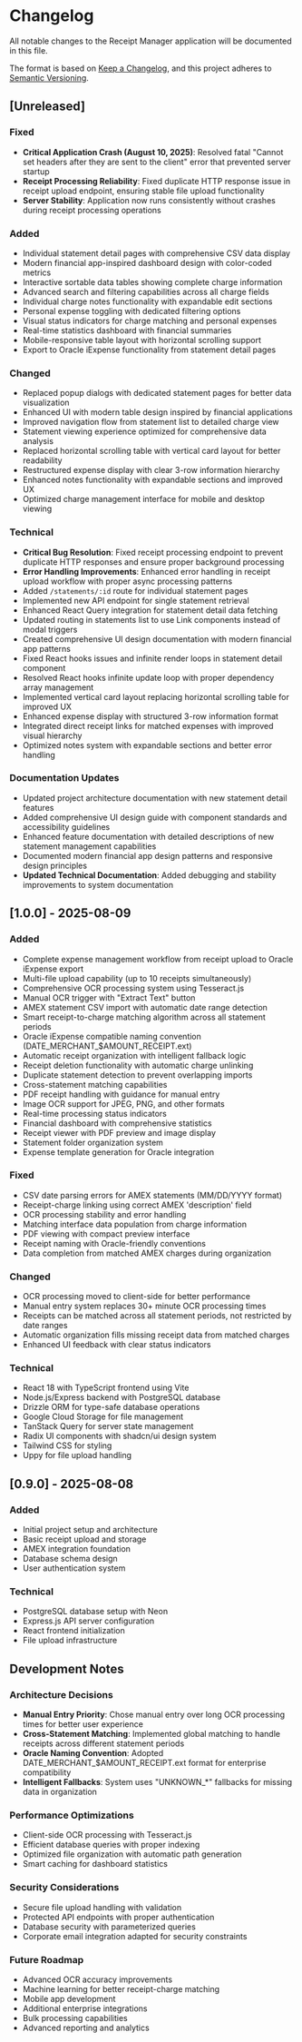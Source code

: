# Changelog

All notable changes to the Receipt Manager application will be documented in this file.

The format is based on [Keep a Changelog](https://keepachangelog.com/en/1.0.0/),
and this project adheres to [Semantic Versioning](https://semver.org/spec/v2.0.0.html).

## [Unreleased]

### Fixed
- **Critical Application Crash (August 10, 2025)**: Resolved fatal "Cannot set headers after they are sent to the client" error that prevented server startup
- **Receipt Processing Reliability**: Fixed duplicate HTTP response issue in receipt upload endpoint, ensuring stable file upload functionality
- **Server Stability**: Application now runs consistently without crashes during receipt processing operations

### Added
- Individual statement detail pages with comprehensive CSV data display
- Modern financial app-inspired dashboard design with color-coded metrics
- Interactive sortable data tables showing complete charge information
- Advanced search and filtering capabilities across all charge fields
- Individual charge notes functionality with expandable edit sections
- Personal expense toggling with dedicated filtering options
- Visual status indicators for charge matching and personal expenses
- Real-time statistics dashboard with financial summaries
- Mobile-responsive table layout with horizontal scrolling support
- Export to Oracle iExpense functionality from statement detail pages

### Changed
- Replaced popup dialogs with dedicated statement pages for better data visualization
- Enhanced UI with modern table design inspired by financial applications
- Improved navigation flow from statement list to detailed charge view
- Statement viewing experience optimized for comprehensive data analysis
- Replaced horizontal scrolling table with vertical card layout for better readability
- Restructured expense display with clear 3-row information hierarchy
- Enhanced notes functionality with expandable sections and improved UX
- Optimized charge management interface for mobile and desktop viewing

### Technical
- **Critical Bug Resolution**: Fixed receipt processing endpoint to prevent duplicate HTTP responses and ensure proper background processing
- **Error Handling Improvements**: Enhanced error handling in receipt upload workflow with proper async processing patterns
- Added `/statements/:id` route for individual statement pages
- Implemented new API endpoint for single statement retrieval
- Enhanced React Query integration for statement detail data fetching
- Updated routing in statements list to use Link components instead of modal triggers
- Created comprehensive UI design documentation with modern financial app patterns
- Fixed React hooks issues and infinite render loops in statement detail component
- Resolved React hooks infinite update loop with proper dependency array management
- Implemented vertical card layout replacing horizontal scrolling table for improved UX
- Enhanced expense display with structured 3-row information format
- Integrated direct receipt links for matched expenses with improved visual hierarchy
- Optimized notes system with expandable sections and better error handling

### Documentation Updates
- Updated project architecture documentation with new statement detail features
- Added comprehensive UI design guide with component standards and accessibility guidelines
- Enhanced feature documentation with detailed descriptions of new statement management capabilities
- Documented modern financial app design patterns and responsive design principles
- **Updated Technical Documentation**: Added debugging and stability improvements to system documentation

## [1.0.0] - 2025-08-09

### Added
- Complete expense management workflow from receipt upload to Oracle iExpense export
- Multi-file upload capability (up to 10 receipts simultaneously)
- Comprehensive OCR processing system using Tesseract.js
- Manual OCR trigger with "Extract Text" button
- AMEX statement CSV import with automatic date range detection
- Smart receipt-to-charge matching algorithm across all statement periods
- Oracle iExpense compatible naming convention (DATE_MERCHANT_$AMOUNT_RECEIPT.ext)
- Automatic receipt organization with intelligent fallback logic
- Receipt deletion functionality with automatic charge unlinking
- Duplicate statement detection to prevent overlapping imports
- Cross-statement matching capabilities
- PDF receipt handling with guidance for manual entry
- Image OCR support for JPEG, PNG, and other formats
- Real-time processing status indicators
- Financial dashboard with comprehensive statistics
- Receipt viewer with PDF preview and image display
- Statement folder organization system
- Expense template generation for Oracle integration

### Fixed
- CSV date parsing errors for AMEX statements (MM/DD/YYYY format)
- Receipt-charge linking using correct AMEX 'description' field
- OCR processing stability and error handling
- Matching interface data population from charge information
- PDF viewing with compact preview interface
- Receipt naming with Oracle-friendly conventions
- Data completion from matched AMEX charges during organization

### Changed
- OCR processing moved to client-side for better performance
- Manual entry system replaces 30+ minute OCR processing times
- Receipts can be matched across all statement periods, not restricted by date ranges
- Automatic organization fills missing receipt data from matched charges
- Enhanced UI feedback with clear status indicators

### Technical
- React 18 with TypeScript frontend using Vite
- Node.js/Express backend with PostgreSQL database
- Drizzle ORM for type-safe database operations
- Google Cloud Storage for file management
- TanStack Query for server state management
- Radix UI components with shadcn/ui design system
- Tailwind CSS for styling
- Uppy for file upload handling

## [0.9.0] - 2025-08-08

### Added
- Initial project setup and architecture
- Basic receipt upload and storage
- AMEX integration foundation
- Database schema design
- User authentication system

### Technical
- PostgreSQL database setup with Neon
- Express.js API server configuration
- React frontend initialization
- File upload infrastructure

## Development Notes

### Architecture Decisions
- **Manual Entry Priority**: Chose manual entry over long OCR processing times for better user experience
- **Cross-Statement Matching**: Implemented global matching to handle receipts across different statement periods
- **Oracle Naming Convention**: Adopted DATE_MERCHANT_$AMOUNT_RECEIPT.ext format for enterprise compatibility
- **Intelligent Fallbacks**: System uses "UNKNOWN_*" fallbacks for missing data in organization

### Performance Optimizations
- Client-side OCR processing with Tesseract.js
- Efficient database queries with proper indexing
- Optimized file organization with automatic path generation
- Smart caching for dashboard statistics

### Security Considerations
- Secure file upload handling with validation
- Protected API endpoints with proper authentication
- Database security with parameterized queries
- Corporate email integration adapted for security constraints

### Future Roadmap
- Advanced OCR accuracy improvements
- Machine learning for better receipt-charge matching
- Mobile app development
- Additional enterprise integrations
- Bulk processing capabilities
- Advanced reporting and analytics